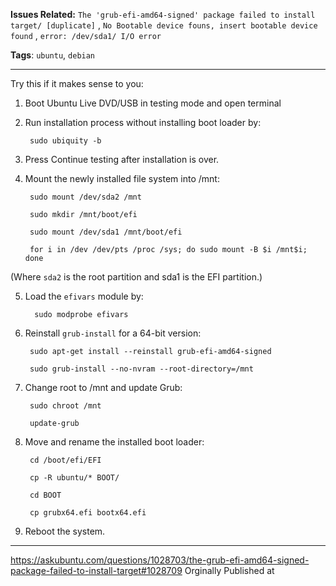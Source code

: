 

**Issues Related:** `The 'grub-efi-amd64-signed' package failed to install target/ [duplicate]` , `No Bootable device founs, insert bootable device found` , `error: /dev/sda1/ I/O error`

**Tags**: `ubuntu`, `debian`

-----------------------------------------

Try this if it makes sense to you:

1. Boot Ubuntu Live DVD/USB in testing mode and open terminal

2. Run installation process without installing boot loader by:

        sudo ubiquity -b

3. Press Continue testing after installation is over.

4. Mount the newly installed file system into /mnt:

        sudo mount /dev/sda2 /mnt

        sudo mkdir /mnt/boot/efi

        sudo mount /dev/sda1 /mnt/boot/efi

        for i in /dev /dev/pts /proc /sys; do sudo mount -B $i /mnt$i; done

(Where `sda2` is the root partition and sda1 is the EFI partition.)

5. Load the `efivars` module by:

         sudo modprobe efivars

6. Reinstall `grub-install` for a 64-bit version:

        sudo apt-get install --reinstall grub-efi-amd64-signed
        
        sudo grub-install --no-nvram --root-directory=/mnt

7. Change root to /mnt and update Grub:

        sudo chroot /mnt

        update-grub

8. Move and rename the installed boot loader:

        cd /boot/efi/EFI

        cp -R ubuntu/* BOOT/

        cd BOOT

        cp grubx64.efi bootx64.efi

9. Reboot the system.

----------------------------------------------
https://askubuntu.com/questions/1028703/the-grub-efi-amd64-signed-package-failed-to-install-target#1028709
Orginally Published at 


